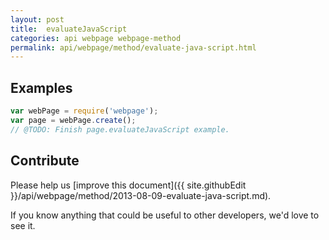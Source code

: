 ```yaml
---
layout: post
title:  evaluateJavaScript
categories: api webpage webpage-method
permalink: api/webpage/method/evaluate-java-script.html
---
```


## Examples

```javascript
var webPage = require('webpage');
var page = webPage.create();
// @TODO: Finish page.evaluateJavaScript example.
```

## Contribute

Please help us [improve this document]({{ site.githubEdit }}/api/webpage/method/2013-08-09-evaluate-java-script.md).

If you know anything that could be useful to other developers, we'd love to see it.


